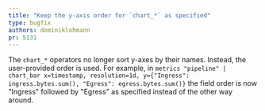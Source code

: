```yaml
---
title: "Keep the y-axis order for `chart_*` as specified"
type: bugfix
authors: dominiklohmann
pr: 5131
---
```


The `chart_*` operators no longer sort y-axes by their names. Instead, the
user-provided order is used. For example, in `metrics "pipeline" | chart_bar
x=timestamp, resolution=1d, y={"Ingress": ingress.bytes.sum(), "Egress":
egress.bytes.sum()}` the field order is now "Ingress" followed by "Egress"
as specified instead of the other way around.
